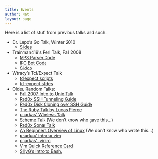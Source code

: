 ```yaml
---
title: Events
author: Nat
layout: page
---
```

Here is a list of stuff from previous talks and such.

*   Dr. Lupo&#8217;s Go Talk, Winter 2010 
    *   [Slides][1]
*   Trainman419&#8242;s Perl Talk, Fall 2008 
    *   [MP3 Parser Code][2]
    *   [IRC Bot Code][3]
    *   [Slides][4]
*   Wtracy&#8217;s Tcl/Expect Talk 
    *   [tclexpect scripts][5]
    *   [tcl-expect slides][6]
*   Older, Random Talks: 
    *   [Fall 2007 Intro to Unix Talk][7]
    *   [Red0x SSH Tunneling Guide][8]
    *   [Red0x Disk Cloning over SSH Guide][9]
    *   [The Ruby Talk by Lucas Pierce][10]
    *   [pharkas&#8217; Wireless Talk][11]
    *   [Scheme Talk][12] (We don&#8217;t know who gave this&#8230;)
    *   [Red0x Sonar Talk][13]
    *   [An Beginners Overview of Linux][14] (We don&#8217;t know who wrote this&#8230;)
    *   [pharkas&#8217; intro to vim][15]
    *   [pharkas&#8217; .vimrc][16]
    *   [Vim Quick Reference Card][17]
    *   [SillyG&#8217;s intro to Bash.][18]

 [1]: http://cplug.org/t/uploads/2010/02/Go_Presentation.pdf "Go Presentation Slides"
 [2]: http://cplug.org/t/uploads/2008/11/music.txt
 [3]: http://trainman.homelinux.net/hendrix/irssi/
 [4]: http://cplug.org/t/uploads/2008/11/an_introduction_to_perl.pdf
 [5]: http://cplug.org/t/uploads/2009/02/scripts.zip
 [6]: http://cplug.org/t/uploads/2009/02/tcl-expect.pdf
 [7]: unix-for-freshmen-2007/
 [8]: http://cplug.org/guides/red0x-tunnel_past_firewalls.pdf
 [9]: http://cplug.org/guides/red0x-clone_over_ssh.pdf
 [10]: http://cplug.org/guides/realrubytalk.pdf
 [11]: http://cplug.org/guides/pharkas-wireless-talk.pdf
 [12]: http://cplug.org/guides/schemetalk.pdf
 [13]: http://cplug.org/guides/sonar.pdf
 [14]: http://cplug.org/guides/linux-new-tips.pdf
 [15]: http://cplug.org/guides/pharkas-vim/vim.pdf
 [16]: http://cplug.org/guides/pharkas-vim/vimrc.html
 [17]: http://cplug.org/guides/pharkas-vim/vimqrc.pdf
 [18]: http://cplug.org/guides/bash-basics.pdf